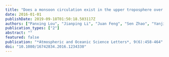 ```yaml
---
title: "Does a monsoon circulation exist in the upper troposphere over the central and eastern tropical Pacific?"
date: 2016-01-01
publishDate: 2019-09-18T01:50:18.503117Z
authors: ["Panxing Lou", "Jianping Li", "Juan Feng", "Sen Zhao", "Yanjie Li"]
publication_types: ["2"]
abstract: ""
featured: false
publication: "*Atmospheric and Oceanic Science Letters*, 9(6):458-464"
doi: "10.1080/16742834.2016.1234330"
---
```


